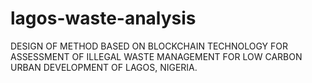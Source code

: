 # lagos-waste-analysis
DESIGN OF METHOD BASED ON BLOCKCHAIN TECHNOLOGY FOR ASSESSMENT OF ILLEGAL WASTE MANAGEMENT FOR LOW CARBON URBAN DEVELOPMENT OF LAGOS, NIGERIA.
